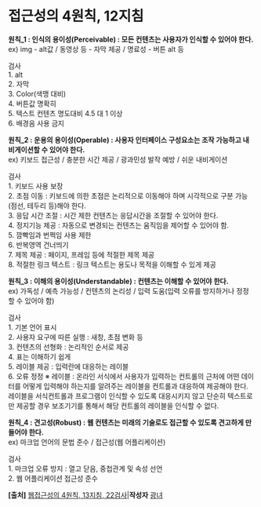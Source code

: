 # 접근성의 4원칙, 12지침



**원칙_1 : 인식의 용이성(Perceivable) : 모든 컨텐츠는 사용자가 인식할 수 있어야 한다.**<br /> ex) img - alt값  /  동영상 등 - 자막 제공  /  명료성 - 버튼 alt 등 

검사<br />1. alt <br />2. 자막<br />3. Color(색맹 대비)<br />4. 버튼값 명확히<br />5. 텍스트 컨텐츠 명도대비 4.5 대 1 이상<br />6. 배경음 사용 금지    



**원칙_2 : 운용의 용이성(Operable) : 사용자 인터페이스 구성요소는 조작 가능하고 내비게이션할 수 있어야 한다.**<br /> ex) 키보드 접근성  /  충분한 시간 제공  /  광과민성 발작 예방  /  쉬운 내비게이션 

검사<br />1. 키보드 사용 보장<br />2. 초점 이동 : 키보드에 의한 초점은 논리적으로 이동해야 하며 시각적으로 구분 가능(점선, 테두리 등)해야 한다.<br />3. 응답 시간 조절 : 시간 제한 컨텐츠는 응답시간을 조절할 수 있어야 한다.<br /> 4. 정지기능 제공 : 자동으로 변경되는 컨텐츠는 움직임을 제어할 수 있어야 함.<br />5. 깜빡임과 번쩍임 사용 제한<br />6. 반복영역 건너띄기<br />7. 제목 제공 : 페이지, 프레임 등에 적절한 제목 제공<br />8. 적절한 링크 텍스트 : 링크 텍스트는 용도나 목적을 이해할 수 있게 제공   



 **원칙_3 : 이해의 용이성(Understandable) : 컨텐츠는 이해할 수 있어야 한다.** <br /> ex) 가독성  /  예측 가능성  /  컨텐츠의 논리성  /  입력 도움(입력 오류를 방지하거나 정정할 수 있어야 함) 

검사<br />1. 기본 언어 표시<br />2. 사용자 요구에 따른 실행 : 새창, 초점 변화 등<br />3. 컨텐츠의 선형화 : 논리적인 순서로 제공<br />4. 표는 이해하기 쉽게<br />5. 레이블 제공 : 입력란에 대응하는 레이블<br />6. 오류 정정 ※ 레이블 : 온라인 서식에서 사용자가 입력하는 컨트롤의 근처에 어떤 데이터를 어떻게 입력해야 하는지를 알려주는 레이블을 컨트롤과 대응하여 제공해야 한다. 레이블을 서식컨트롤과 프로그램이 인식할 수 있도록 대응시키지 않고 단순히 텍스트로만 제공할 경우 보조기기를 통해서 해당 컨트롤의 레이블을 인식할 수 없다.    



**원칙_4 : 견고성(Robust) : 웹 컨텐츠는 미래의 기술로도 접근할 수 있도록 견고하게 만들어야 한다.**<br /> ex) 마크업 언어의 문법 준수  /  접근성(웹 어플리케이션) 

검사<br />1. 마크업 오류 방지 : 열고 닫음, 중첩관계 및 속성 선언<br />2. 웹 어플리케이션 접근성 준수





**[출처]** [웹접근성의 4원칙, 13지침, 22검사](https://blog.naver.com/staylong78/206595196)|**작성자** [광녀](https://blog.naver.com/staylong78)